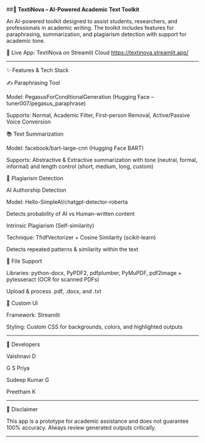 ##**📘 TextiNova – AI-Powered Academic Text Toolkit**

An AI-powered toolkit designed to assist students, researchers, and professionals in academic writing. The toolkit includes features for paraphrasing, summarization, and plagiarism detection with support for academic tone.

🚀 Live App: TextiNova on Streamlit Cloud  https://textinova.streamlit.app/


---

✨ Features & Tech Stack

✍️ Paraphrasing Tool

Model: PegasusForConditionalGeneration (Hugging Face – tuner007/pegasus_paraphrase)

Supports: Normal, Academic Filter, First-person Removal, Active/Passive Voice Conversion


📚 Text Summarization

Model: facebook/bart-large-cnn (Hugging Face BART)

Supports: Abstractive & Extractive summarization with tone (neutral, formal, informal) and length control (short, medium, long, custom)


🔎 Plagiarism Detection

AI Authorship Detection

Model: Hello-SimpleAI/chatgpt-detector-roberta

Detects probability of AI vs Human-written content


Intrinsic Plagiarism (Self-similarity)

Technique: TfidfVectorizer + Cosine Similarity (scikit-learn)

Detects repeated patterns & similarity within the text



📂 File Support

Libraries: python-docx, PyPDF2, pdfplumber, PyMuPDF, pdf2image + pytesseract (OCR for scanned PDFs)

Upload & process .pdf, .docx, and .txt


🎨 Custom UI

Framework: Streamlit

Styling: Custom CSS for backgrounds, colors, and highlighted outputs




---

👥 Developers

Vaishnavi D

G S Priya

Sudeep Kumar G

Preetham K



---

📝 Disclaimer

This app is a prototype for academic assistance and does not guarantee 100% accuracy. Always review generated outputs critically.


---